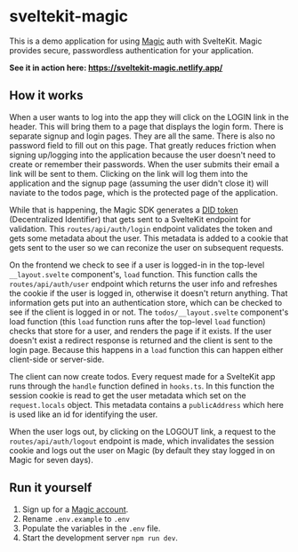 sveltekit-magic
===============

This is a demo application for using [Magic](https://magic.link/) auth with SvelteKit. Magic provides secure, passwordless authentication for your application.

**See it in action here: https://sveltekit-magic.netlify.app/**

## How it works

When a user wants to log into the app they will click on the LOGIN link in the header. This will bring them to a page that displays the login form. There is separate signup and login pages. They are all the same. There is also no password field to fill out on this page. That greatly reduces friction when signing up/logging into the application because the user doesn't need to create or remember their passwords. When the user submits their email a link will be sent to them. Clicking on the link will log them into the application and the signup page (assuming the user didn't close it) will naviate to the todos page, which is the protected page of the application. 

While that is happening, the Magic SDK generates a [DID token](https://w3c-ccg.github.io/did-primer/) (Decentralized Identifier) that gets sent to a SvelteKit endpoint for validation. This `routes/api/auth/login` endpoint validates the token and gets some metadata about the user. This metadata is added to a cookie that gets sent to the user so we can reconize the user on subsequent requests.

On the frontend we check to see if a user is logged-in in the top-level `__layout.svelte` component's, `load` function. This function calls the `routes/api/auth/user` endpoint which returns the user info and refreshes the cookie if the user is logged in, otherwise it doesn't return anything. That information gets put into an authentication store, which can be checked to see if the client is logged in or not. The `todos/__layout.svelte` component's load function (this `load` function runs after the top-level `load` function) checks that store for a user, and renders the page if it exists. If the user doesn't exist a redirect response is returned and the client is sent to the login page. Because this happens in a `load` function this can happen either client-side or server-side.

The client can now create todos. Every request made for a SvelteKit app runs through the `handle` function defined in `hooks.ts`. In this function the session cookie is read to get the user metadata which set on the `request.locals` object. This metadata contains a `publicAddress` which here is used like an id for identifying the user.

When the user logs out, by clicking on the LOGOUT link, a request to the `routes/api/auth/logout` endpoint is made, which invalidates the session cookie and logs out the user on Magic (by default they stay logged in on Magic for seven days).

## Run it yourself

1. Sign up for a [Magic account](https://magic.link/).
2. Rename `.env.example` to `.env`
3. Populate the variables in the `.env` file.
4. Start the development server `npm run dev`.